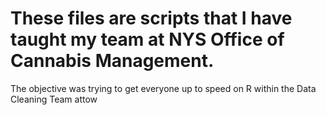 # These files are scripts that I have taught my team at NYS Office of Cannabis Management.
The objective was trying to get everyone up to speed on R within the Data Cleaning Team attow
